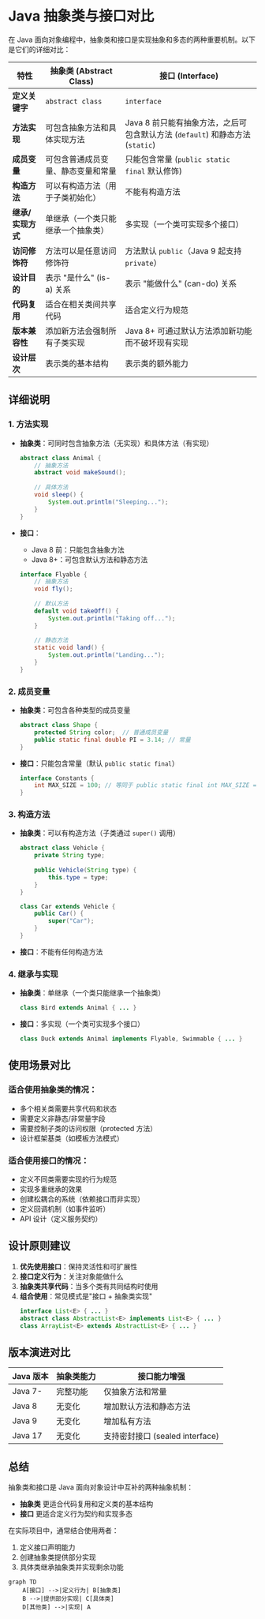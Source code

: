 # Java 抽象类与接口对比

在 Java 面向对象编程中，抽象类和接口是实现抽象和多态的两种重要机制。以下是它们的详细对比：

| **特性**             | **抽象类 (Abstract Class)**                  | **接口 (Interface)**                           |
|----------------------|---------------------------------------------|-----------------------------------------------|
| **定义关键字**       | `abstract class`                            | `interface`                                   |
| **方法实现**         | 可包含抽象方法和具体实现方法                | Java 8 前只能有抽象方法，之后可包含默认方法 (`default`) 和静态方法 (`static`) |
| **成员变量**         | 可包含普通成员变量、静态变量和常量          | 只能包含常量 (`public static final` 默认修饰) |
| **构造方法**         | 可以有构造方法（用于子类初始化）            | 不能有构造方法                                |
| **继承/实现方式**    | 单继承（一个类只能继承一个抽象类）          | 多实现（一个类可实现多个接口）                |
| **访问修饰符**       | 方法可以是任意访问修饰符                    | 方法默认 `public`（Java 9 起支持 `private`）  |
| **设计目的**         | 表示 "是什么" (is-a) 关系                   | 表示 "能做什么" (can-do) 关系                 |
| **代码复用**         | 适合在相关类间共享代码                      | 适合定义行为规范                              |
| **版本兼容性**       | 添加新方法会强制所有子类实现                | Java 8+ 可通过默认方法添加新功能而不破坏现有实现 |
| **设计层次**         | 表示类的基本结构                            | 表示类的额外能力                              |

## 详细说明

### 1. 方法实现
- **抽象类**：可同时包含抽象方法（无实现）和具体方法（有实现）
  ```java
  abstract class Animal {
      // 抽象方法
      abstract void makeSound();
      
      // 具体方法
      void sleep() {
          System.out.println("Sleeping...");
      }
  }
  ```

- **接口**：
    - Java 8 前：只能包含抽象方法
    - Java 8+：可包含默认方法和静态方法
  ```java
  interface Flyable {
      // 抽象方法
      void fly();
      
      // 默认方法
      default void takeOff() {
          System.out.println("Taking off...");
      }
      
      // 静态方法
      static void land() {
          System.out.println("Landing...");
      }
  }
  ```

### 2. 成员变量
- **抽象类**：可包含各种类型的成员变量
  ```java
  abstract class Shape {
      protected String color;  // 普通成员变量
      public static final double PI = 3.14; // 常量
  }
  ```

- **接口**：只能包含常量（默认 `public static final`）
  ```java
  interface Constants {
      int MAX_SIZE = 100; // 等同于 public static final int MAX_SIZE = 100;
  }
  ```

### 3. 构造方法
- **抽象类**：可以有构造方法（子类通过 `super()` 调用）
  ```java
  abstract class Vehicle {
      private String type;
      
      public Vehicle(String type) {
          this.type = type;
      }
  }
  
  class Car extends Vehicle {
      public Car() {
          super("Car");
      }
  }
  ```

- **接口**：不能有任何构造方法

### 4. 继承与实现
- **抽象类**：单继承（一个类只能继承一个抽象类）
  ```java
  class Bird extends Animal { ... }
  ```

- **接口**：多实现（一个类可实现多个接口）
  ```java
  class Duck extends Animal implements Flyable, Swimmable { ... }
  ```

## 使用场景对比

### 适合使用抽象类的情况：
- 多个相关类需要共享代码和状态
- 需要定义非静态/非常量字段
- 需要控制子类的访问权限（protected 方法）
- 设计框架基类（如模板方法模式）

### 适合使用接口的情况：
- 定义不同类需要实现的行为规范
- 实现多重继承的效果
- 创建松耦合的系统（依赖接口而非实现）
- 定义回调机制（如事件监听）
- API 设计（定义服务契约）

## 设计原则建议

1. **优先使用接口**：保持灵活性和可扩展性
2. **接口定义行为**：关注对象能做什么
3. **抽象类共享代码**：当多个类有共同结构时使用
4. **组合使用**：常见模式是"接口 + 抽象类实现"
   ```java
   interface List<E> { ... }
   abstract class AbstractList<E> implements List<E> { ... }
   class ArrayList<E> extends AbstractList<E> { ... }
   ```

## 版本演进对比

| Java 版本 | 抽象类能力                 | 接口能力增强                              |
|-----------|----------------------------|------------------------------------------|
| Java 7-   | 完整功能                   | 仅抽象方法和常量                         |
| Java 8    | 无变化                     | 增加默认方法和静态方法                   |
| Java 9    | 无变化                     | 增加私有方法                             |
| Java 17   | 无变化                     | 支持密封接口 (sealed interface)          |

## 总结

抽象类和接口是 Java 面向对象设计中互补的两种抽象机制：
- **抽象类** 更适合代码复用和定义类的基本结构
- **接口** 更适合定义行为契约和实现多态

在实际项目中，通常结合使用两者：
1. 定义接口声明能力
2. 创建抽象类提供部分实现
3. 具体类继承抽象类并实现剩余功能

```mermaid
graph TD
    A[接口] -->|定义行为| B[抽象类]
    B -->|提供部分实现| C[具体类]
    D[其他类] -->|实现| A
```